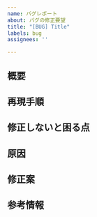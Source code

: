 ```yaml
---
name: バグレポート
about: バグの修正要望
title: "[BUG] Title"
labels: bug
assignees: ''

---
```


## 概要

## 再現手順

## 修正しないと困る点

## 原因

## 修正案

## 参考情報
